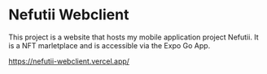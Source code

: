 # Nefutii Webclient


This project is a website that hosts my mobile application project Nefutii. It is a NFT marletplace and is accessible via the Expo Go App.

https://nefutii-webclient.vercel.app/
